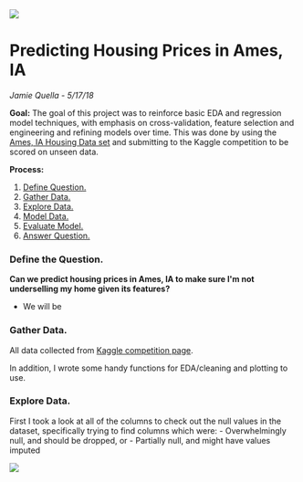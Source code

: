 <img src="https://i.imgur.com/PyHuuqq.png">

# Predicting Housing Prices in Ames, IA

_Jamie Quella - 5/17/18_

**Goal:** The goal of this project was to reinforce basic EDA and regression model techniques, with emphasis on  cross-validation, feature selection and  engineering and refining models over time. This was done by using the [Ames, IA Housing Data set](https://www.kaggle.com/c/house-prices-advanced-regression-techniques "Ames Kaggle Competition") and submitting to the Kaggle competition to be scored on unseen data.

**Process:** 
1. [Define Question.](#define_question)
2. [Gather Data.](#gather_data)
3. [Explore Data.](#explore_data)
4. [Model Data.](#model_data)
5. [Evaluate Model.](#evaluate_model)
6. [Answer Question.](#answer_question)

<a id='define_question'></a>
### Define the Question.
**Can we predict housing prices in Ames, IA to make sure I'm not underselling my home given its features?**
- We will be 

<a id='gather_data'></a>
### Gather Data.
All data collected from [Kaggle competition page](https://www.kaggle.com/c/house-prices-advanced-regression-techniques "Ames Kaggle Competition").

In addition, I wrote some handy functions for EDA/cleaning and plotting to use.

<a id='explore_data'></a>
### Explore Data.
First I took a look at all of the columns to check out the null values in the dataset, specifically trying to find columns which were:
	- Overwhelmingly null, and should be dropped, or
	- Partially null, and might have values imputed

<img src="https://i.imgur.com/tALOGHd.png">